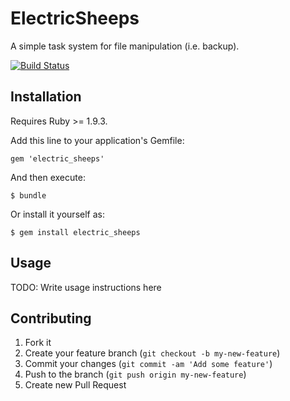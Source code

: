 # ElectricSheeps

A simple task system for file manipulation (i.e. backup).

[![Build Status](https://travis-ci.org/servebox/electric_sheeps.png)](https://travis-ci.org/servebox/electric_sheeps)

## Installation

Requires Ruby >= 1.9.3.

Add this line to your application's Gemfile:

    gem 'electric_sheeps'

And then execute:

    $ bundle

Or install it yourself as:

    $ gem install electric_sheeps

## Usage

TODO: Write usage instructions here

## Contributing

1. Fork it
2. Create your feature branch (`git checkout -b my-new-feature`)
3. Commit your changes (`git commit -am 'Add some feature'`)
4. Push to the branch (`git push origin my-new-feature`)
5. Create new Pull Request
